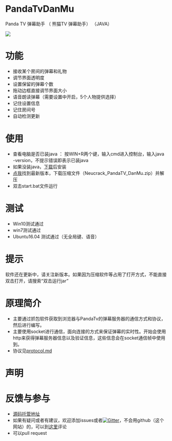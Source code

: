 # PandaTvDanMu
Panda TV  弹幕助手 （ 熊猫TV 弹幕助手） （JAVA）

![](./doc/asset/testPic.png)

# 功能
* 接收某个房间的弹幕和礼物
* 调节界面透明度
* 设置保留的弹幕个数
* 拖动边框直接调节界面大小
* 语音朗读弹幕（需要设置中开启，5个人物提供选择）
* 记住设置信息
* 记住房间号
* 自动检测更新

# 使用
* 查看电脑是否已装java ： 按WIN+R两个键，输入cmd进入控制台，输入java -version，不提示错误即表示已装java
* 如果没装java，<a href="http://java.com/zh_CN/download/manual.jsp" target="_blank">下载</a>后安装
* <a href="https://github.com/Neutree/PandaTvDanMu/releases" target="_blank">点我</a>找到最新版本，下载压缩文件（Neucrack_PandaTV_DanMu.zip）并解压
* 双击start.bat文件运行

# 测试
* Win10测试通过
* win7测试通过
* Ubuntu16.04 测试通过（无全局键、语音）

# 提示
软件还在更新中，请关注新版本。如果因为压缩软件等占用了打开方式，不能直接双击打开，请搜索“双击运行jar”


# 原理简介
* 主要通过抓包软件获取到浏览器与PandaTv的弹幕服务器的通信方式和协议，然后进行编写。
* 主要使用socket进行通信，面向连接的方式来保证弹幕的实时性。开始会使用http来获得弹幕服务器信息以及验证信息，这些信息会在socket通信帧中使用到。
* 协议见[protocol.md](https://github.com/Neutree/PandaTvDanMu/blob/master/doc/protocol.md)

# 声明



# 反馈与参与
* [源码托管地址](https://github.com/Neutree/PandaTvDanMu)
* 如果有疑问或者有建议，欢迎添加issues或者[![Gitter](https://badges.gitter.im/Neutree/PandaTvDanMu.svg)](https://gitter.im/Neutree/PandaTvDanMu?utm_source=badge&utm_medium=badge&utm_campaign=pr-badge)，不会用github（这个网站）的，可以到[这里](http://neucrack.com/409)评论
* 可以pull request
